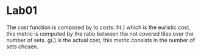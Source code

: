 # Lab01
The cost function is composed by to costs:
h(.) which is the euristic cost, this metric is computed by the ratio between the not covered tiles over the number of sets.
g(.) is the actual cost, this metric consists in the number of sets chosen.
